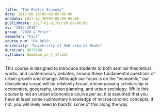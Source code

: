 ```yaml
---
title: "The Public Economy"
date: 2017-08-15T00:00:00-06:00
enddate: 2017-12-30T00:00:00-06:00
publishdate: 2017-01-01T00:00:00-06:00
ay: "2017-2018"
group: "2020 & Prior"
semester: "Fall"
course_num: "PA 8010"
university: "University of Nebraska at Omaha"
duration: 9072000
syllabus: Goodman_ue_f_17.pdf
---
```


This course is designed to introduce students to both seminal theoretical works, and contemporary debates,
around these fundamental questions of urban growth and change. Although our focus is on the “economic,”
our disciplinary scope will be relatively broad, encompassing scholarship in economics, geography, urban
planning, and urban sociology. While this course is not an urban economics course *per se*, it is assumed that
you have at least some rudimentary knowledge of microeconomic concepts; if not, you will likely need to
backfill some of this along the way.
